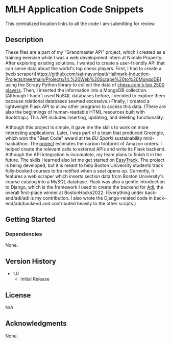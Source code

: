 # MLH Application Code Snippets

This centralized location links to all the code I am submitting for review.

## Description

These files are a part of my "Grandmaster API" project, which I created as a training exercise while I was a web development intern at Nimble Property. After exploring existing solutions, I wanted to create a user-friendly API that can serve data about the world's top chess players. First, I had to create a (web scraper)[https://github.com/sai-nayunipati/Hallmark-Induction-Projects/tree/main/Projects/14.%20Web%20Scrape%20to%20MongoDB] using the Scrapy Python library to collect the data of [chess.com's top 2500 players](https://www.chess.com/players). Then, I inserted the information into a MongoDB collection. (Although I hadn't used NoSQL databases before, I decided to explore them because relational databases seemed excessive.) Finally, I created a lightweight Flask API to allow other programs to access this data. (There are also the beginnings of human-readable HTML resources built with Bootstrap.) This API includes inserting, updating, and deleting functionality.

Although this project is simple, it gave me the skills to work on more interesting applications. Later, I was part of a team that produced Greengle, which won the "Best Code" award at the _BU Spark!_ sustainability mini-hackathon. The [project](https://github.com/AdiBhan/Greengle) estimates the carbon footprint of Amazon orders. I helped create the relevant calls to external APIs and write its Flask backend. Although the API integration is incomplete, my team plans to finish it in the future. The skills I learned also let me get started on [EasyTrack](https://github.com/sai-nayunipati/EasyTrack). The project is being developed, but it is meant to help Boston University students track fully-booked courses to be notified when a seat opens up. Currently, it features a web scraper which inserts section data from Boston University's course catalog into a MySQL database. Flask was also a gentle introduction to Django, which is the framework I used to create the backend for [Adi](https://github.com/neezacoto/Adi-ai-ads), the overall first-place winner at BostonHacks2022. (Everything under back-end/adi/adi is my contribution. I also wrote the Django-related code in back-end/adi/backend and contributed heavily to the other scripts.)

## Getting Started

### Dependencies

None.

## Version History

* 1.0
    * Initial Release

## License

N/A

## Acknowledgments
None.
